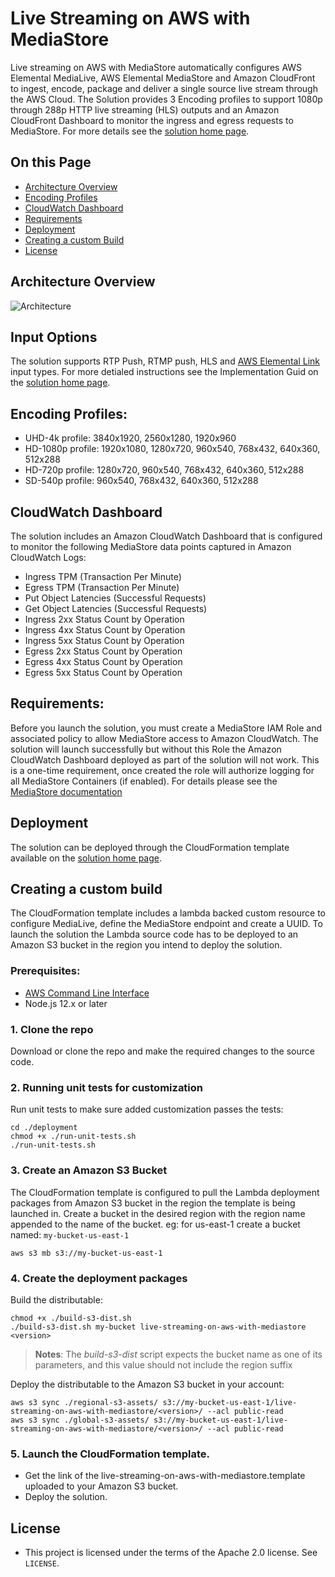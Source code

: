 # Live Streaming on AWS with MediaStore

Live streaming on AWS with MediaStore automatically configures AWS Elemental MediaLive, AWS Elemental MediaStore and Amazon CloudFront to ingest, encode, package and deliver a single source live stream through the AWS Cloud. The Solution provides 3 Encoding profiles to support 1080p through 288p HTTP live streaming (HLS) outputs and an Amazon CloudFront Dashboard to monitor the ingress and egress requests to MediaStore. For more details see the [solution home page](https://aws.amazon.com/solutions/live-streaming-on-aws/). 

## On this Page
- [Architecture Overview](#architecture-overview)
- [Encoding Profiles](#encoding-profiles)
- [CloudWatch Dashboard](#cloudwatch-dashboard)
- [Requirements](#requirements)
- [Deployment](#deployment)
- [Creating a custom Build](#creating-a-custom-build)
- [License](#license)

## Architecture Overview
![Architecture](architecture.png)

## Input Options
The solution supports RTP Push, RTMP push, HLS and [AWS Elemental Link](https://aws.amazon.com/medialive/features/link/) input types. For more detialed instructions see the Implementation Guid on the [solution home page](https://aws.amazon.com/solutions/live-streaming-on-aws/). 

## Encoding Profiles:

* UHD-4k profile: 3840x1920, 2560x1280, 1920x960
* HD-1080p profile: 1920x1080, 1280x720, 960x540, 768x432, 640x360, 512x288
* HD-720p profile: 1280x720, 960x540, 768x432, 640x360, 512x288
* SD-540p profile:  960x540, 768x432, 640x360, 512x288

## CloudWatch Dashboard
The solution includes an Amazon CloudWatch Dashboard that is configured to monitor the following MediaStore data points captured in Amazon CloudWatch Logs:

* Ingress TPM (Transaction Per Minute)
* Egress TPM (Transaction Per Minute)
* Put Object Latencies (Successful Requests)
* Get Object Latencies (Successful Requests)
* Ingress 2xx Status Count by Operation
* Ingress 4xx Status Count by Operation
* Ingress 5xx Status Count by Operation
* Egress 2xx Status Count by Operation
* Egress 4xx Status Count by Operation
* Egress 5xx Status Count by Operation



## Requirements:
Before you launch the solution, you must create a MediaStore IAM Role and associated policy to allow MediaStore access to Amazon CloudWatch. The solution will launch successfully but without this Role the Amazon CloudWatch Dashboard deployed as part of the solution will not work. This is a one-time requirement, once created the role will authorize logging for all MediaStore Containers (if enabled). For details please see the [MediaStore documentation](https://docs.aws.amazon.com/mediastore/latest/ug/incident-response.html)

## Deployment
The solution can be deployed through the CloudFormation template available on the [solution home page](https://aws.amazon.com/solutions/live-streaming-on-aws/). 

## Creating a custom build
The CloudFormation template includes a lambda backed custom resource to configure MediaLive, define the MediaStore endpoint and create a UUID. To launch the solution the Lambda source code has to be deployed to an Amazon S3 bucket in the region you intend to deploy the solution. 

### Prerequisites:
* [AWS Command Line Interface](https://aws.amazon.com/cli/)
* Node.js 12.x or later

### 1. Clone the repo
Download or clone the repo and make the required changes to the source code.

### 2. Running unit tests for customization
Run unit tests to make sure added customization passes the tests:
```
cd ./deployment
chmod +x ./run-unit-tests.sh
./run-unit-tests.sh
```

### 3. Create an Amazon S3 Bucket
The CloudFormation template is configured to pull the Lambda deployment packages from Amazon S3 bucket in the region the template is being launched in. Create a bucket in the desired region with the region name appended to the name of the bucket. eg: for us-east-1 create a bucket named: `my-bucket-us-east-1`
```
aws s3 mb s3://my-bucket-us-east-1
```

### 4. Create the deployment packages
Build the distributable:
```
chmod +x ./build-s3-dist.sh
./build-s3-dist.sh my-bucket live-streaming-on-aws-with-mediastore <version>
```

> **Notes**: The _build-s3-dist_ script expects the bucket name as one of its parameters, and this value should not include the region suffix

Deploy the distributable to the Amazon S3 bucket in your account:
```
aws s3 sync ./regional-s3-assets/ s3://my-bucket-us-east-1/live-streaming-on-aws-with-mediastore/<version>/ --acl public-read
aws s3 sync ./global-s3-assets/ s3://my-bucket-us-east-1/live-streaming-on-aws-with-mediastore/<version>/ --acl public-read
```

### 5. Launch the CloudFormation template.
* Get the link of the live-streaming-on-aws-with-mediastore.template uploaded to your Amazon S3 bucket.
* Deploy the solution.

## License

* This project is licensed under the terms of the Apache 2.0 license. See `LICENSE`.


